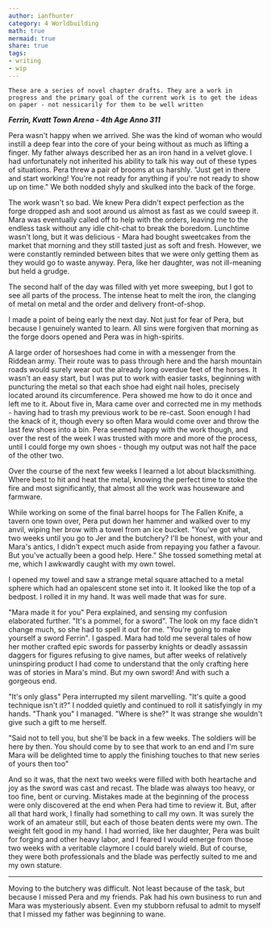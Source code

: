 ```yaml
---
author: ianfhunter
category: 4 Worldbuilding
math: true
mermaid: true
share: true
tags:
- writing
- wip
---
```


```ad-note
These are a series of novel chapter drafts. They are a work in progress and the primary goal of the current work is to get the ideas on paper - not nessicarily for them to be well written 
```

***Ferrin, Kvatt Town Arena - 4th Age Anno 311***

Pera wasn't happy when we arrived. She was the kind of woman who would instill a deep fear into the core of your being without as much as lifting a finger. My father always described her as an iron hand in a velvet glove. I had unfortunately not inherited his ability to talk his way out of these types of situations. Pera threw a pair of brooms at us harshly. "Just get in there and start working! You're not ready for anything if you're not ready to show up on time." We both nodded shyly and skulked into the back of the forge.


The work wasn't so bad. We knew Pera didn't expect perfection as the forge dropped ash and soot around us almost as fast as we could sweep it. Mara was eventually called off to help with the orders, leaving me to the endless task without any idle chit-chat to break the boredom. Lunchtime wasn't long, but it was delicious - Mara had bought sweetcakes from the market that morning and they still tasted just as soft and fresh. However, we were constantly reminded between bites that we were only getting them as they would go to waste anyway. Pera, like her daughter, was not ill-meaning but held a grudge.

The second half of the day was filled with yet more sweeping, but I got to see all parts of the process. The intense heat to melt the iron, the clanging of metal on metal and the order and delivery front-of-shop.

I made a point of being early the next day. Not just for fear of Pera, but because I genuinely wanted to learn. All sins were forgiven that morning as the forge doors opened and Pera was in high-spirits.


A large order of horseshoes had come in with a messenger from the Riddean army. Their route was to pass through here and the harsh mountain roads would surely wear out the already long overdue feet of the horses. It wasn't an easy start, but I was put to work with easier tasks, beginning with puncturing the metal so that each shoe had eight nail holes, precisely located around its circumference. Pera showed me how to do it once and left me to it. About five in, Mara came over and corrected me in my methods - having had to trash my previous work to be re-cast. Soon enough I had the knack of it, though every so often Mara would come over and throw the last few shoes into a bin. Pera seemed happy with the work though, and over the rest of the week I was trusted with more and more of the process, until I could forge my own shoes - though my output was not half the pace of the other two.


Over the course of the next few weeks I learned a lot about blacksmithing. Where best to hit and heat the metal, knowing the perfect time to stoke the fire and most significantly, that almost all the work was houseware and farmware. 

While working on some of the final barrel hoops for The Fallen Knife, a tavern one town over, Pera put down her hammer and walked over to my anvil, wiping her brow with a towel from an ice bucket. "You've got what, two weeks until you go to Jer and the butchery? I'll be honest, with your and Mara's antics, I didn't expect much aside from repaying you father a favour. But you've actually been a good help. Here." She tossed something metal at me, which I awkwardly caught with my own towel. 

I opened my towel and saw a strange metal square attached to a metal sphere which had an opalescent stone set into it. It looked like the top of a bedpost. I rolled it in my hand. It was well made that was for sure.

"Mara made it for you" Pera explained, and sensing my confusion elaborated further. "It's a pommel, for a sword". The look on my face didn't change much, so she had to spell it out for me. "You're going to make yourself a sword Ferrin". I gasped. Mara had told me several tales of how her mother crafted epic swords for passerby knights or deadly assassin daggers for figures refusing to give names, but after weeks of relatively uninspiring product I had come to understand that the only crafting here was of stories in Mara's mind. But my own sword! And with such a gorgeous end. 

"It's only glass" Pera interrupted my silent marvelling. "It's quite a good technique isn't it?" I nodded quietly and continued to roll it satisfyingly in my hands. "Thank you" I managed. "Where is she?" It was strange she wouldn't give such a gift to me herself. 

"Said not to tell you, but she'll be back in a few weeks. The soldiers will be here by then. You should come by to see that work to an end and I'm sure Mara will be delighted time to apply the finishing touches to that new series of yours then too"

And so it was, that the next two weeks were filled with both heartache and joy as the sword was cast and recast. The blade was always too heavy, or too fine, bent or curving. Mistakes made at the beginning of the process were only discovered at the end when Pera had time to review it. But, after all that hard work, I finally had something to call my own. It was surely the work of an amateur still, but each of those beaten dents were my own. The weight felt good in my hand. I had worried, like her daughter, Pera was built for forging and other heavy labor, and I feared I would emerge from those two weeks with a veritable claymore I could barely wield. But of course, they were both professionals and the blade was perfectly suited to me and my own stature.

---

Moving to the butchery was difficult. Not least because of the task, but because I missed Pera and my friends. Pak had his own business to run and Mara was mysteriously absent. Even my stubborn refusal to admit to myself that I missed my father was beginning to wane.